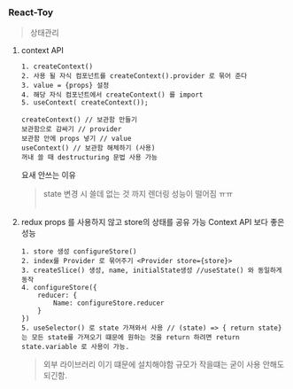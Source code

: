 ### React-Toy


> 상태관리 
1. context API
  
    ```
    1. createContext()
    2. 사용 될 자식 컴포넌트를 createContext().provider 로 묶어 준다
    3. value = {props} 설정
    4. 해당 자식 컴포넌트에서 createContext() 를 import
    5. useContext( createContext());

    createContext() // 보관함 만들기
    보관함으로 감싸기 // provider
    보관함 안에 props 넣기 // value
    useContext() // 보관함 해체하기 (사용)
    꺼내 쓸 때 destructuring 문법 사용 가능 
    ```
    요새 안쓰는 이유
    > state 변경 시 쓸데 없는 것 까지 렌더링
    > 성능이 떨어짐 ㅠㅠ
    <br></br>
2. redux
    props 를 사용하지 않고 store의 상태를 공유 가능
    Context API 보다 좋은 성능

    ```
    1. store 생성 configureStore()
    2. index를 Provider 로 묶어주기 <Provider store={store}>
    3. createSlice() 생성, name, initialState생성 //useState() 와 동일하게 동작
    4. configureStore({
        reducer: {
            Name: configureStore.reducer
        }
    })
    5. useSelector() 로 state 가져와서 사용 // (state) => { return state} 는 모든 state를 가져오기 떄문에 원하는 것을 return 하려면 return state.variable 로 사용이 가능.
    ```
    
    >외부 라이브러리 이기 떄문에 설치해야함
    >규모가 작을떄는 굳이 사용 안해도 되긴함.